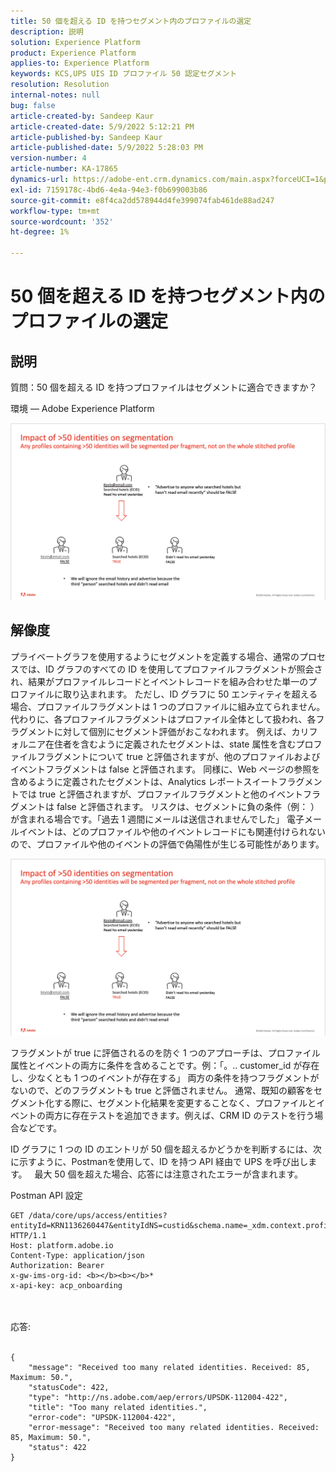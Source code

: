 ```yaml
---
title: 50 個を超える ID を持つセグメント内のプロファイルの選定
description: 説明
solution: Experience Platform
product: Experience Platform
applies-to: Experience Platform
keywords: KCS,UPS UIS ID プロファイル 50 認定セグメント
resolution: Resolution
internal-notes: null
bug: false
article-created-by: Sandeep Kaur
article-created-date: 5/9/2022 5:12:21 PM
article-published-by: Sandeep Kaur
article-published-date: 5/9/2022 5:28:03 PM
version-number: 4
article-number: KA-17865
dynamics-url: https://adobe-ent.crm.dynamics.com/main.aspx?forceUCI=1&pagetype=entityrecord&etn=knowledgearticle&id=28d49c2a-bbcf-ec11-a7b5-00224809c27a
exl-id: 7159178c-4bd6-4e4a-94e3-f0b699003b86
source-git-commit: e8f4ca2dd578944d4fe399074fab461de88ad247
workflow-type: tm+mt
source-wordcount: '352'
ht-degree: 1%

---
```


# 50 個を超える ID を持つセグメント内のプロファイルの選定

## 説明


質問：50 個を超える ID を持つプロファイルはセグメントに適合できますか？

環境 — Adobe Experience Platform



![](assets/___2ed49c2a-bbcf-ec11-a7b5-00224809c27a___.png)






## 解像度


プライベートグラフを使用するようにセグメントを定義する場合、通常のプロセスでは、ID グラフのすべての ID を使用してプロファイルフラグメントが照会され、結果がプロファイルレコードとイベントレコードを組み合わせた単一のプロファイルに取り込まれます。 ただし、ID グラフに 50 エンティティを超える場合、プロファイルフラグメントは 1 つのプロファイルに組み立てられません。 代わりに、各プロファイルフラグメントはプロファイル全体として扱われ、各フラグメントに対して個別にセグメント評価がおこなわれます。 例えば、カリフォルニア在住者を含むように定義されたセグメントは、state 属性を含むプロファイルフラグメントについて true と評価されますが、他のプロファイルおよびイベントフラグメントは false と評価されます。 同様に、Web ページの参照を含めるように定義されたセグメントは、Analytics レポートスイートフラグメントでは true と評価されますが、プロファイルフラグメントと他のイベントフラグメントは false と評価されます。 リスクは、セグメントに負の条件（例： ）が含まれる場合です。「過去 1 週間にメールは送信されませんでした」 電子メールイベントは、どのプロファイルや他のイベントレコードにも関連付けられないので、プロファイルや他のイベントの評価で偽陽性が生じる可能性があります。

![](assets/6d02b7b2-cf7f-ec11-8d21-0022480aa950.png)

フラグメントが true に評価されるのを防ぐ 1 つのアプローチは、プロファイル属性とイベントの両方に条件を含めることです。例：「。.. customer_id が存在し、少なくとも 1 つのイベントが存在する」 両方の条件を持つフラグメントがないので、どのフラグメントも true と評価されません。 通常、既知の顧客をセグメント化する際に、セグメント化結果を変更することなく、プロファイルとイベントの両方に存在テストを追加できます。例えば、CRM ID のテストを行う場合などです。

ID グラフに 1 つの ID のエントリが 50 個を超えるかどうかを判断するには、次に示すように、Postmanを使用して、ID を持つ API 経由で UPS を呼び出します。   最大 50 個を超えた場合、応答には注意されたエラーが含まれます。

Postman API 設定


```
GET /data/core/ups/access/entities?entityId=KRN1136260447&entityIdNS=custid&schema.name=_xdm.context.profile HTTP/1.1
Host: platform.adobe.io
Content-Type: application/json
Authorization: Bearer 
x-gw-ims-org-id: <b></b><b></b>*
x-api-key: acp_onboarding
```

<br><br>応答:<br><br>

```
{
    "message": "Received too many related identities. Received: 85, Maximum: 50.",
    "statusCode": 422,
    "type": "http://ns.adobe.com/aep/errors/UPSDK-112004-422",
    "title": "Too many related identities.",
    "error-code": "UPSDK-112004-422",
    "error-message": "Received too many related identities. Received: 85, Maximum: 50.",
    "status": 422
}
```
